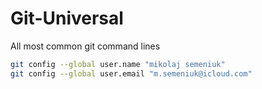 # Git-Universal
All most common git command lines
```sh
git config --global user.name "mikolaj semeniuk"
git config --global user.email "m.semeniuk@icloud.com"
```
